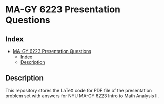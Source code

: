 # MA-GY 6223 Presentation Questions

## Index
- [MA-GY 6223 Presentation Questions](#ma-gy-6223-presentation-questions)
  - [Index](#index)
  - [Description](#installation)

## Description
This repository stores the LaTeX code for PDF file of the presentation problem set with answers for NYU MA-GY 6223 Intro to Math Analysis II.